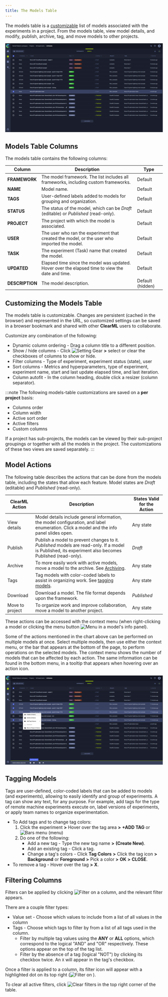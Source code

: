 ```yaml
---
title: The Models Table
---
```


The models table is a [customizable](#customizing-the-models-table) list of models associated with the experiments in a project. From the models table,
view model details, and modify, publish, archive, tag, and move models to other projects.

![Models table](../img/webapp_models_01.png)

## Models Table Columns

The models table contains the following columns:

| Column | Description | Type |
|---|---|---|
| **FRAMEWORK** | The model framework. The list includes all frameworks, including custom frameworks. | Default |
| **NAME** | Model name. | Default |
| **TAGS** | User-defined labels added to models for grouping and organization. | Default |
| **STATUS** | The status of the model, which can be *Draft* (editable) or *Published* (read-only). | Default |
| **PROJECT** | The project with which the model is associated.| Default |
| **USER** | The user who ran the experiment that created the model, or the user who imported the model.| Default |
| **TASK** | The experiment (Task) name that created the model. | Default |
| **UPDATED** | Elapsed time since the model was updated. Hover over the elapsed time to view the date and time.| Default |
| **DESCRIPTION** | The model description. | Default (hidden) |



## Customizing the Models Table

The models table is customizable. Changes are persistent (cached in the browser) and represented in the URL, so customized settings
can be saved in a browser bookmark and shared with other **ClearML** users to collaborate.

Customize any combination of the following:

* Dynamic column ordering - Drag a column title to a different position.
* Show / hide columns - Click <img src="/docs/latest/icons/ico-settings.svg" alt="Setting Gear" className="icon size-md" />
  **>** select or clear the checkboxes of columns to show or hide.
* Filter columns - Type of experiment, experiment status (state), user
* Sort columns - Metrics and hyperparameters, type of experiment, experiment name, start and last update elapsed time, and last iteration.
* Column autofit - In the column heading, double click a resizer (column separator).

:::note
The following models-table customizations are saved on a **per project** basis: 
* Columns order
* Column width
* Active sort order
* Active filters
* Custom columns

If a project has sub-projects, the models can be viewed by their sub-project groupings or together with 
all the models in the project. The customizations of these two views are saved separately. 
:::

## Model Actions

The following table describes the actions that can be done from the models table, including the states that
allow each feature. Model states are *Draft* (editable) and *Published* (read-only). 

| ClearML Action | Description | States Valid for the Action |
|---|---|--|
| View details | Model details include general information, the model configuration, and label enumeration. Click a model and the info panel slides open. | Any state |
| Publish | Publish a model to prevent changes to it. *Published* models are read-only. If a model is Published, its experiment also becomes Published (read-only). | *Draft* |
| Archive | To more easily work with active models, move a model to the archive. See [Archiving](webapp_archiving). | Any state |
| Tags | Tag models with color-coded labels to assist in organizing work. See [tagging models](#tagging-models). | Any state |
| Download | Download a model. The file format depends upon the framework. | *Published* |
| Move to project | To organize work and improve collaboration, move a model to another project. | Any state |

These actions can be accessed with the context menu (when right-clicking a model or clicking the menu button <img src="/docs/latest/icons/ico-bars-menu.svg" alt="Menu" className="icon size-md space-sm" />
in a model's info panel).

Some of the actions mentioned in the chart above can be performed on multiple models at once.
Select multiple models, then use either the context menu, or the bar that appears at the bottom of the page, to perform
operations on the selected models. The context menu shows the number of models that can be affected by each action. 
The same information can be found in the bottom menu, in a tooltip that appears when hovering over an action icon.   

![Models table batch operations](../img/webapp_models_table_batch_operations.png)

## Tagging Models

Tags are user-defined, color-coded labels that can be added to models (and experiments), allowing to easily identify and
group of experiments. A tag can show any text, for any purpose. For example, add tags for the type of remote machine
experiments execute on, label versions of experiments, or apply team names to organize experimentation.

* To Add tags and to change tag colors:
    1. Click the experiment **>** Hover over the tag area **>** **+ADD TAG** or <img src="/docs/latest/icons/ico-bars-menu.svg" alt="Bars menu" className="icon size-sm space-sm" />
       (menu)
    1. Do one of the following:
        * Add a new tag - Type the new tag name **>** **(Create New)**.
        * Add an existing tag - Click a tag.
        * Change a tag's colors - Click **Tag Colors** **>** Click the tag icon **>** **Background** or **Foreground**
          **>** Pick a color **>** **OK** **>** **CLOSE**.
* To remove a tag - Hover over the tag **>** **X**.

## Filtering Columns

Filters can be applied by clicking <img src="/docs/latest/icons/ico-filter-off.svg" alt="Filter" className="icon size-md" /> 
on a column, and the relevant filter appears.

There are a couple filter types:
* Value set - Choose which values to include from a list of all values in the column
* Tags - Choose which tags to filter by from a list of all tags used in the column. 
  * Filter by multiple tag values using the **ANY** or **ALL** options, which correspond to the logical "AND" and "OR" respectively. These 
    options appear on the top of the tag list.
  * Filter by the absence of a tag (logical "NOT") by clicking its checkbox twice. An `X` will appear in the tag's checkbox. 
  
Once a filter is applied to a column, its filter icon will appear with a highlighted dot on its top right 
(<img src="/docs/latest/icons/ico-filter-on.svg" alt="Filter on" className="icon size-md" /> ).  

To clear all active filters, click <img src="/docs/latest/icons/ico-filter-reset.svg" alt="Clear filters" className="icon size-md" /> 
in the top right corner of the table.
